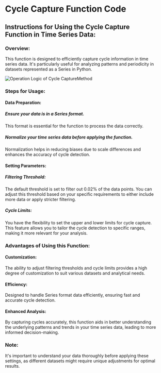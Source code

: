 # Cycle Capture Function Code

## Instructions for Using the Cycle Capture Function in Time Series Data:

### Overview:

This function is designed to efficiently capture cycle information in time series data. It's particularly useful for analyzing patterns and periodicity in datasets represented as a Series in Python.

![Operation Logic of Cycle CaptureMethod](https://github.com/Zion-tunan/Capture-Cycle-in-Time-Series-Data/blob/main/Figure/Logic%20Flow.png)

### Steps for Usage:

#### Data Preparation:

##### Ensure your data is in a Series format. 
This format is essential for the function to process the data correctly.

##### Normalize your time series data before applying the function. 
Normalization helps in reducing biases due to scale differences and enhances the accuracy of cycle detection.

#### Setting Parameters:

##### Filtering Threshold: 
The default threshold is set to filter out 0.02% of the data points. You can adjust this threshold based on your specific requirements to either include more data or apply stricter filtering.

##### Cycle Limits: 
You have the flexibility to set the upper and lower limits for cycle capture. This feature allows you to tailor the cycle detection to specific ranges, making it more relevant for your analysis.

### Advantages of Using this Function:

#### Customization: 
The ability to adjust filtering thresholds and cycle limits provides a high degree of customization to suit various datasets and analytical needs.

#### Efficiency: 
Designed to handle Series format data efficiently, ensuring fast and accurate cycle detection.

#### Enhanced Analysis: 
By capturing cycles accurately, this function aids in better understanding the underlying patterns and trends in your time series data, leading to more informed decision-making.

### Note: 

It's important to understand your data thoroughly before applying these settings, as different datasets might require unique adjustments for optimal results.
